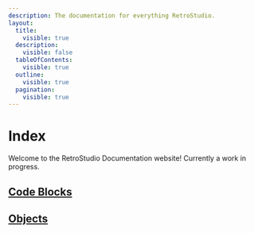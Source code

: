 ```yaml
---
description: The documentation for everything RetroStudio.
layout:
  title:
    visible: true
  description:
    visible: false
  tableOfContents:
    visible: true
  outline:
    visible: true
  pagination:
    visible: true
---
```


# Index

Welcome to the RetroStudio Documentation website! Currently a work in progress.



## [Code Blocks](code-blocks/code-block-index.md)

## [Objects](objects/objects-index.md)
